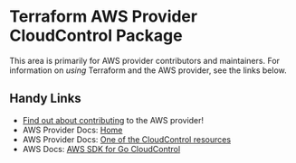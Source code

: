 # Terraform AWS Provider CloudControl Package

This area is primarily for AWS provider contributors and maintainers. For information on _using_ Terraform and the AWS provider, see the links below.


## Handy Links
* [Find out about contributing](../../../docs/contributing) to the AWS provider!
* AWS Provider Docs: [Home](https://registry.terraform.io/providers/hashicorp/aws/latest/docs)
* AWS Provider Docs: [One of the CloudControl resources](https://registry.terraform.io/providers/hashicorp/aws/latest/docs/resources/cloudcontrolapi_resource)
* AWS Docs: [AWS SDK for Go CloudControl](https://docs.aws.amazon.com/sdk-for-go/api/service/cloudcontrolapi/)
